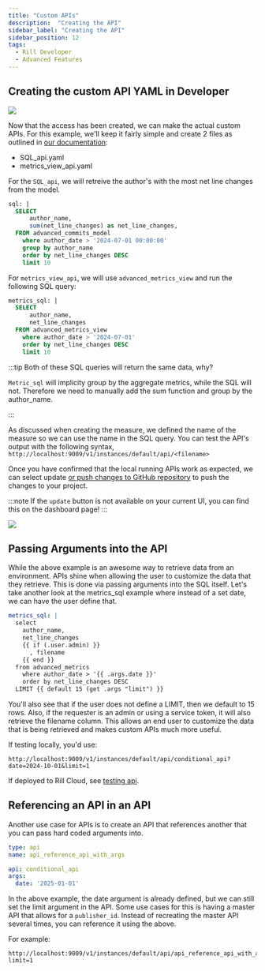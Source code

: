 ```yaml
---
title: "Custom APIs"
description:  "Creating the API"
sidebar_label: "Creating the API"
sidebar_position: 12
tags:
  - Rill Developer
  - Advanced Features
---
```


## Creating the custom API YAML in Developer

<img src = '/img/tutorials/api/create-api.gif' class='rounded-gif' />
<br />

Now that the access has been created, we can make the actual custom APIs. For this example, we'll keep it fairly simple and create 2 files as outlined in [our documentation](https://docs.rilldata.com/integrate/custom-apis/):

- SQL_api.yaml
- metrics_view_api.yaml


For the `SQL_api`, we will retreive the author's with the most net line changes from the model.
```sql
sql: |
  SELECT 
      author_name, 
      sum(net_line_changes) as net_line_changes,
  FROM advanced_commits_model 
    where author_date > '2024-07-01 00:00:00' 
    group by author_name 
    order by net_line_changes DESC  
    limit 10 
```



For `metrics_view_api`, we will use `advanced_metrics_view` and run the following SQL query:
```sql
metrics_sql: |
  SELECT 
      author_name, 
      net_line_changes 
  FROM advanced_metrics_view
    where author_date > '2024-07-01' 
    order by net_line_changes DESC 
    limit 10
```


:::tip 
Both of these SQL queries will return the same data, why? 

`Metric_sql` will implicity group by the aggregate metrics, while the SQL will not. Therefore we need to manually add the sum function and group by the author_name. 

:::

As discussed when creating the measure, we defined the name of the measure so we can use the name in the SQL query. You can test the API's output with the following syntax, `http://localhost:9009/v1/instances/default/api/<filename>`

Once you have confirmed that the local running APIs work as expected, we can select update [or push changes to GitHub repository](https://docs.rilldata.com/tutorials/rill_developer_advanced_features/advanced_developer/update-rill-cloud) to push the changes to your project.

:::note
If the `update` button is not available on your current UI, you can find this on the dashboard page!
:::

<img src = '/img/tutorials/api/api-status.png' class='rounded-gif' />
<br />

## Passing Arguments into the API
While the above example is an awesome way to retrieve data from an environment. APIs shine when allowing the user to customize the data that they retrieve. This is done via passing arguments into the SQL itself. Let's take another look at the metrics_sql example where instead of a set date, we can have the user define that.

```yaml
metrics_sql: |
  select 
    author_name, 
    net_line_changes 
    {{ if (.user.admin) }}
      , filename
    {{ end }}
  from advanced_metrics
    where author_date > '{{ .args.date }}' 
    order by net_line_changes DESC
  LIMIT {{ default 15 (get .args "limit") }}

```
You'll also see that if the user does not define a LIMIT, then we default to 15 rows. Also, if the requester is an admin or using a service token, it will also retrieve the filename column. This allows an end user to customize the data that is being retrieved and makes custom APIs much more useful.

If testing locally, you'd use:
```
http://localhost:9009/v1/instances/default/api/conditional_api?date=2024-10-01&limit=1
```

If deployed to Rill Cloud, see [testing api](test-api.md).

## Referencing an API in an API

Another use case for APIs is to create an API that references another that you can pass hard coded arguments into.

```yaml
type: api
name: api_reference_api_with_args

api: conditional_api
args: 
  date: '2025-01-01'
```

In the above example, the date argument is already defined, but we can still set the limit argument in the API. Some use cases for this is having a master API that allows for a `publisher_id`. Instead of recreating the master API several times, you can reference it using the above. 



For example:
```
http://localhost:9009/v1/instances/default/api/api_reference_api_with_args?limit=1
```